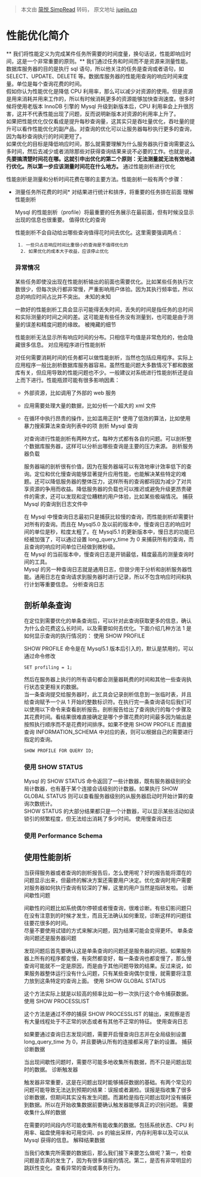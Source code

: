 > 本文由 [简悦 SimpRead](http://ksria.com/simpread/) 转码， 原文地址 [juejin.cn](https://juejin.cn/post/7307857937698160678)

性能优化简介
======

** 我们将性能定义为完成某件任务所需要的时间度量，换句话说，性能即响应时间，这是一个非常重要的原则。** 我们通过任务和时间而不是资源来测量性能。数据库服务器的目的是执行 sql 语句，所以他关注的任务是查询或者语句，如 SELECT、UPDATE、DELETE 等。数据库服务器的性能用查询的响应时间来度量。单位是每个查询花费的时间。  
假如你认为性能优化是降低 CPU 利用率，那么可以减少对资源的使用。但是资源是用来消耗并用来工作的，所以有时候消耗更多的资源能够加快查询速度。很多时候将使用老版本 InnoDB 引擎的 Mysql 升级到新版本后，CPU 利用率会上升很厉害，这并不代表性能出现了问题，反而说明新版本对资源的利用率上升了。  
如果把性能优化仅仅看成是提升每秒查询量，这其实只是吞吐量优化，吞吐量的提升可以看作性能优化的副产品。对查询的优化可以让服务器每秒执行更多的查询，因为每秒查询执行的时间更短了。  
如果优化的目标是降低响应时间，那么就需要理解为什么服务器执行查询需要这么多时间，然后去减少或者消除那些对获得查询结果来说不必要的工作。也就是说，**先要搞清楚时间花在哪。这就引申出优化的第二个原则：无法测量就无法有效地进行优化。所以第一步应该测量时间花在什么地方。** 通过性能剖析进行优化

性能剖析是测量和分析时间花费在哪的主要方法。性能剖析一般有两个步骤：

*   测量任务所花费的时间*   对结果进行统计和排序，将重要的任务排在前面 理解性能剖析
    
    Mysql 的性能剖析（profile）将最重要的任务展示在最前面，但有时候没显示出现的信息也很重要。 值得优化的查询
    
    性能剖析不会自动给出哪些查询值得花时间去优化。这里需要强调两点：
    
    ```
     1. 一些只占总响应时间比重很小的查询是不值得优化的
      2. 如果优化的成本大于收益，应该停止优化 
    ```
    
    ### 异常情况
    
    某些任务即使没出现在性能剖析输出的前面也需要优化。比如某些任务执行次数很少，但每次执行都非常慢，严重影响用户体验。因为其执行频率低，所以总的响应时间占比并不突出。 未知的未知
    
    一款好的性能剖析工具会显示可能得丢失时间，丢失的时间是指任务的总时间和实际测量的时间之间的差。这可能是有些任务没有测量到，也可能是由于测量的误差和精度问题的缘故。 被掩藏的细节
    
    性能剖析无法显示所有响应时间的分布。只相信平均值是非常危险的，他会隐藏很多信息。 对应用程序进行性能剖析
    
    对任何需要消耗时间的任务都可以做性能剖析，当然也包括应用程序。实际上应用程序一般比剖析数据库服务器容易。虽然性能问题大多数情况下都和数据库有关，但应用导致的性能问题也不少。一般建议对系统进行性能剖析还是自上而下进行。性能瓶颈可能有很多影响因素：
    
    *   外部资源，比如调用了外部的 web 服务
    *   应用需要处理大量的数据，比如分析一个超大的 xml 文件
    *   在循环中执行昂贵的操作，比如滥用正则*   使用了低效的算法，比如使用暴力搜索算法来查询列表中的项 剖析 Mysql 查询
        
        对查询进行性能剖析有两种方式，每种方式都有各自的问题。可以剖析整个数据库服务器，这样可以分析出哪些查询是主要的压力来源。 剖析服务器负载
        
        服务器端的剖析很有价值，因为在服务器端可以有效地审计效率低下的查询。定位和优化慢查询能够显著提升应用性能，也能解决某些特定的难题。还可以降低服务器的整体压力，这样所有的查询都将因为减少了对共享资源的争用而收益。降低服务器的负载也可以推迟或避免升级更昂贵硬件的需求，还可以发现和定位糟糕的用户体验，比如某些极端情况。 捕获 Mysql 的查询到日志文件中
        
        在 Mysql 中慢查询日志最初只是捕获比较慢的查询，而性能剖析却需要针对所有的查询。而且在 Mysql5.0 及以前的版本中，慢查询日志的响应时间的单位是秒，粒度太粗了。在 Mysql5.1 的更新版本中，慢日志的功能已经被加强了，可以通过设置 long_query_time 为 0 来捕获所有的查询，而且查询的响应时间单位已经做到微秒级。  
        在 Mysql 的当前版本中，慢查询日志是开销最低，精度最高的测量查询时间的工具。  
        Mysql 的另一种查询日志就是通用日志，但很少用于分析和剖析服务器性能。通用日志在查询请求到服务器时进行记录，所以不包含响应时间和执行计划等重要信息。 分析查询日志
        
        剖析单条查询
        ------
        
        在定位到需要优化的单条查询后，可以针对此查询获取更多的信息，确认为什么会花费这么长时间，以及需要如何去优化。下面介绍几种方法 1 是如何显示查询的执行情况的： 使用 SHOW PROFILE
        
        SHOW PROFILE 命令是在 Mysql5.1 版本后引入的，默认是禁用的，可以通过命令修改
        
        ```
        SET profiling = 1; 
        ```
        
        然后在服务器上执行的所有语句都会测量器耗费的时间和其他一些查询执行状态变更相关的数据。  
        当一条查询提交给服务器时，此工具会记录剖析信息到一张临时表，并且给查询赋予一个从 1 开始的整数标识符。在执行完一条查询语句后我们可以使用以下命令来查看剖析报告。剖析报告给出了查询执行的每个步骤及其花费时间。看结果很难直接确定是哪个步骤花费的时间最多因为输出是按照执行顺序而不是花费时间排序。如果不使用 SHOW PROFILE 而直接查询 INFORMATION_SCHEMA 中对应的表，则可以根据自己的需要进行指定的查询。
        
        ```
        SHOW PROFILE FOR QUERY ID; 
        ```
        
        ### 使用 SHOW STATUS
        
        Mysql 的 SHOW STATUS 命令返回了一些计数器，既有服务器级别的全局计数器，也有基于某个连接会话级别的计数器。如果执行 SHOW GLOBAL STATUS 则可以查看服务器级别的从服务器启动时开始计算的查询次数统计。  
        SHOW STATUS 的大部分结果都只是一个计数器，可以显示某些活动如读锁引的频繁程度，但无法给出消耗了多少时间。 使用慢查询日志
        
        ### 使用 Performance Schema
        
        使用性能剖析
        ------
        
        当获得服务器或者查询的剖析报告后，怎么使用呢？好的报告能将潜在的问题显示出来，但最终的解决方案还需要用户决定。优化查询时用户需要对服务器如何执行查询有较深的了解，这里的用户当然是指研发啦。 诊断间歇性问题
        
        间歇性的问题比如系统偶尔停顿或者慢查询，很难诊断。有些幻影问题只在没有注意到的时候才发生，而且无法确认如何重现，诊断这样的问题往往要花很多的时间。  
        尽量不要使用试错的方式来解决问题，因为结果可能会变得更坏。 单条查询问题还是服务器问题
        
        发现问题后首先要确认这是单条查询的问题还是服务器的问题。如果服务器上所有的程序都变慢，有突然都变好，每一条查询也都变慢了，那么慢查询可能就不一定是原因，而是由于其他问题导致的结果。反过来说，如果服务器整体运行没有什么问题，只有某些查询偶尔变慢，就需要将注意力放到这条特定的查询上面。 使用 SHOW GLOBAL STATUS
        
        这个方法实际上就是以较高的频率比如一秒一次执行这个命令捕获数据。 使用 SHOW PROCESSLIST
        
        这个方法是通过不停的捕获 SHOW PROCESSLIST 的输出，来观察是否有大量线程处于不正常的状态或者有其他不正常的特征。 使用查询日志
        
        如果要通过查询日志发现问题，需要开启慢查询日志并在全局级别设置 long_query_time 为 0，并且要确认所有的连接都采用了新的设置。 捕获诊断数据
        
        当出现间歇性问题时，需要尽可能多地收集所有数据，而不只是问题出现时的数据。 诊断触发器
        
        触发器非常重要，这是在问题出现时能够捕获数据的基础。有两个常见的问题可能导致无法达到预期的结果：误报或者漏检。误报是指收集了很多诊断数据，但期间其实没有发生问题。而漏检是指在问题出现时没有捕获到数据。所以在开始收集数据前要确认触发器能够真正的识别问题。 需要收集什么样的数据
        
        在需要的时间段内尽可能收集所有能收集的数据。包括系统状态、CPU 利用率、磁盘使用率和可用空间、ps 的输出采样，内存利用率以及可以从 Mysql 获得的信息。 解释结果数据
        
        当我们收集完所需要的数据后，那么我们接下来要怎么做呢？第一，检查问题是否真的发生了，因为有很多误报的情况。第二，是否有非常明显的跳跃性变化。查看异常的查询或事务行为。
